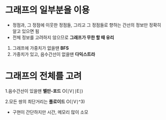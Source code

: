 # 그래프의 일부분을 이용
- 정점과, 그 정점에 이웃한 정점들, 그리고 그 정점들로 향하는 간선의 정보만 정확히 알고 있으면 됨
- 전체 정보를 고려하지 않으므로 **그래프가 무한 할 때 유리**
1. 그래프에 가중치가 없을땐 **BFS**
2. 가중치가 있고, 음수간선이 없을땐 **다익스트라**


# 그래프의 전체를 고려

1.음수간선이 있을땐 **벨만-포드** O(∣V∣∣E∣)

2.모든 쌍의 최단거리는 **플로이드** O(∣V∣^3)
  - 구현이 간단하지만 시간, 메모리 많이 소모
